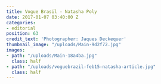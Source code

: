 ```yaml
---
title: Vogue Brasil - Natasha Poly
date: 2017-01-07 03:40:00 Z
categories:
- editorial
position: 63
credit_text: 'Photographer: Jaques Deckequer'
thumbnail_image: "/uploads/Main-9d2f72.jpg"
images:
- path: "/uploads/Main-18a4ba.jpg"
  class: half
- path: "/uploads/voguebrazil-feb15-natasha-article.jpg"
  class: half
---
```


